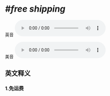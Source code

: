# ***\#free shipping*** 
英音
<audio src="./media/free shipping1_AAC.aac" controls="controls"></audio>

美音
<audio src="./media/free shipping2_AAC.aac" controls="controls"></audio>



  

英文释义
---
### 1.**免运费**  


